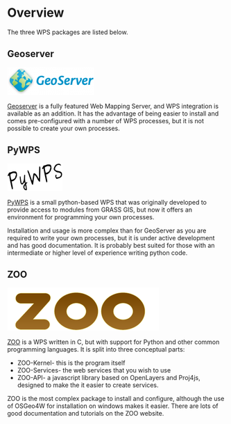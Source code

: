 # Overview

The three WPS packages are listed below.

## Geoserver

![Geoserver Logo](./images/geoserver.png)

[Geoserver](http://geoserver.org) is a fully featured Web Mapping Server, and WPS integration is available as an addition. It has the advantage of being easier to install and comes pre-configured with a number of WPS processes, but it is not possible to create your own processes.

## PyWPS

![PyWPS Logo](./images/pywps.png)

[PyWPS](http://pywps.wald.intevation.org/) is a small python-based WPS that was originally developed to provide access to modules from GRASS GIS, but now it offers an environment for programming your own processes.

Installation and usage is more complex than for GeoServer as you are required to write your own processes, but it is under active development and has good documentation. It is probably best suited for those with an intermediate or higher level of experience writing python code.

## ZOO

![ZOO Logo](./images/zoo.png)

[ZOO](http://www.zoo-project.org/) is a WPS written in C, but with support for Python and other common programming languages. It is split into three conceptual parts:
 * ZOO-Kernel- this is the program itself
 * ZOO-Services- the web services that you wish to use
 * ZOO-API- a javascript library based on OpenLayers and Proj4js, designed to make the it easier to create services.

ZOO is the most complex package to install and configure, although the use of OSGeo4W for installation on windows makes it easier. There are lots of good documentation and tutorials on the ZOO website.




